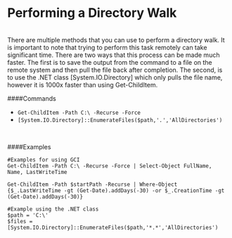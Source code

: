 

# Performing a Directory Walk 

<br>
There are multiple methods that you can use to perform a directory walk.  It is important to note that trying to perform this task remotely can take significant time.  There are two ways that this process can be made much faster.  The first is to save the output from the command to a file on the remote system and then pull the file back after completion.  The second, is to use the .NET class [System.IO.Directory] which only pulls the file name, however it is 1000x faster than using Get-ChildItem.
<br>

####Commands

- <code>Get-ChildItem -Path C:\ -Recurse -Force</code>
- <code>[System.IO.Directory]::EnumerateFiles($path,'*.*','AllDirectories')</code>

<br>

####Examples
  
    #Examples for using GCI
    Get-ChildItem -Path C:\ -Recurse -Force | Select-Object FullName, Name, LastWriteTime

    Get-ChildItem -Path $startPath -Recurse | Where-Object {$_.LastWriteTime -gt (Get-Date).addDays(-30) -or $_.CreationTime -gt (Get-Date).addDays(-30)}

    #Example using the .NET class
    $path = 'C:\'
    $files = [System.IO.Directory]::EnumerateFiles($path,'*.*','AllDirectories')








